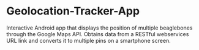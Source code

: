 # Geolocation-Tracker-App
Interactive Android app that displays the position of multiple beaglebones through the Google Maps API. Obtains data from a RESTful webservices URL link and converts it to multiple pins on a smartphone screen.
